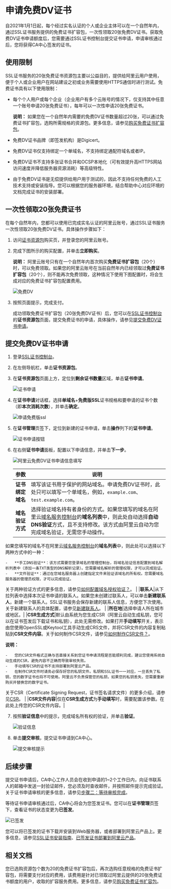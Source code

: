 # 申请免费DV证书

自2021年1月1日起，每个经过实名认证的个人或企业主体可以在一个自然年内，通过SSL证书服务提供的免费证书扩容包，一次性领取20张免费DV证书。获取免费DV证书申请额度后，您需要通过SSL证书控制台提交证书申请，申请审核通过后，您将获得CA中心签发的证书。

## 使用限制

SSL证书服务的20张免费证书资源包主要以公益目的，提供给阿里云用户使用，便于个人或企业用户在网站建设之初或业务需要使用HTTPS通信时进行测试。免费证书具有以下使用限制：

-   每个个人用户或每个企业（企业用户有多个云账号的情况下，仅支持其中任意一个账号申请20张免费证书），每年可以一次性申请20张免费证书。

    **说明：** 如果您在一个自然年内需要的免费DV证书数量超过20张，可以通过免费证书扩容包，选购所需规格的资源包。更多信息，请参见[购买免费证书扩容包](/cn.zh-CN/证书资源包/购买证书资源包.md)。

-   免费DV证书品牌（即签发机构）是Digicert。
-   免费DV证书仅支持绑定一个单域名，不支持绑定通配符域名或者IP。
-   免费DV证书不支持多张证书合并和OCSP本地化（可有效提升高HTTPS网站访问速度并降低服务器资源消耗）等高级特性。
-   由于免费DV证书是无偿提供给用户用于测试的，因此不支持任何免费的人工技术支持或安装指导。您可以根据您的服务器环境，结合帮助中心对应环境的文档完成证书的安装部署。

## 一次性领取20张免费证书

在每个自然年内，您都可以使用已完成实名认证的阿里云账号，通过SSL证书服务一次性领取20张免费DV证书。具体操作步骤如下：

1.  访问[证书资源包](https://common-buy.aliyun.com/?commodityCode=cas_dv_public_cn&request=%7B%22ord_time%22:%221:Year%22,%22order_num%22:1,%22product%22:%22free_product%22,%22certCount%22:%2220%22%7D)购买页，并登录您的阿里云账号。

2.  完成下图所示的购买配置，并单击**立即购买**。

    **说明：** 阿里云账号只有在一个自然年内首次购买**免费证书扩容包**（20个）时，可以免费领取。如果您的阿里云账号在当前自然年内已经领取过**免费证书扩容包**（20个），则不能再次免费领取，这种情况下使用下图配置时，将会生成对应的免费证书扩容包配置费用。

    ![免费DV](https://static-aliyun-doc.oss-accelerate.aliyuncs.com/assets/img/zh-CN/8028800161/p148306.png)

3.  按照页面提示，完成支付。

    成功领取免费证书扩容包（20张免费DV证书）后，您可以在[SSL证书控制台](https://yundunnext.console.aliyun.com/?p=cas)的**证书资源包**页面，提交免费证书的申请，具体操作，请参见[提交免费DV证书申请](#section_yz0_y9v_7z0)。


## 提交免费DV证书申请

1.  登录[SSL证书控制台](https://yundunnext.console.aliyun.com/?p=cas)。

2.  在左侧导航栏，单击**证书资源包**。

3.  在**证书资源包**页面上方，定位到**剩余证书数量**区域，单击**证书申请**。

    ![证书申请](https://static-aliyun-doc.oss-accelerate.aliyuncs.com/assets/img/zh-CN/4079139061/p208096.png)

4.  在**证书申请**对话框，选择**单域名**+**免费版SSL**证书规格和要申请的证书个数（即**本次消耗次数**），并单击**确定**。

    ![申请免费版ssl](https://static-aliyun-doc.oss-accelerate.aliyuncs.com/assets/img/zh-CN/8028800161/p211222.png)

5.  在**证书管理**页签下，定位到新建的证书申请，单击**操作**列下的**证书申请**。

    ![证书申请按钮](https://static-aliyun-doc.oss-accelerate.aliyuncs.com/assets/img/zh-CN/8028800161/p88881.png)

6.  在右侧**证书申请**面板，配置以下申请信息，并单击**下一步**。

    ![阿里云免费DV证书申请信息填写](https://static-aliyun-doc.oss-accelerate.aliyuncs.com/assets/img/zh-CN/8028800161/p88888.png)

    |参数|说明|
    |--|--|
    |**证书绑定域名**|填写该证书用于保护的网站域名。申请免费DV证书时，此处只可以填写一个单域名，例如，`example.com`、`test.example.com`。 |
    |**域名验证方式**|选择验证域名持有者身份的方式。如果您填写的域名在阿里云[域名服务控制台](https://dc.console.aliyun.com/next/#/domain/list/all-domain)的**域名列表**中，则此处自动选择**自动DNS验证**方式，且不支持修改。该方式由阿里云自动为您完成域名验证，无需您手动操作。

如果您填写的域名不在阿里云[域名服务控制台](https://dc.console.aliyun.com/next/#/domain/list/all-domain)的**域名列表**中，则此处可以选择以下两种方式中的一种：

    -   **手工DNS验证**：该方式需要您登录域名的管理控制台，将域名验证信息配置到域名解析列表中（添加一条TXT类型的DNS解析记录）。您需要域名解析的管理权限，才可以完成验证。
    -   **文件验证**：通过在您域名服务器上创建指定文件来验证该域名的所有权。您需要域名服务器的管理员权限，才可以完成验证。
关于两种验证方式的更多信息，请参见[如何配置域名授权验证？](/cn.zh-CN/证书申请和提交审核/常见问题/如何配置域名授权验证？.md)。 |
    |**联系人**|从下拉列表中选择本次证书申请的联系人。如果您未创建过联系人，可以单击**新建联系人**，新建一个联系人。SSL证书服务会保存新建的联系人信息，方便您下次使用。关于新建联系人的具体配置，请参见[新建联系人](/cn.zh-CN/信息管理/管理联系人.md)。 |
    |**所在地**|选择申请人所在城市或地区。|
    |**CSR生成方式**|默认由系统为您生成CSR（阿里云自动生成私钥，您可以在证书签发后下载证书和私钥），此处无需修改。如果打开**手动填写**开关，表示由您使用OpenSSL或Keytool工具手动生成CRS文件，并将CSR文件的内容复制粘贴到**CSR文件内容**。关于如何制作CSR文件，请参见[如何制作CSR文件？]()。

**说明：**

    -   您的CSR文件格式正确与否直接关系到您证书申请流程是否能顺利完成，建议您使用系统自动生成的CSR，避免内容不正确而导致审核失败。
    -   手动填写CSR的证书不支持部署到阿里云产品。
    -   在制作CSR文件时请务必保存好您的私钥文件。私钥和SSL证书一一对应，一旦丢失了私钥，您的数字证书也将不可使用。阿里云不负责保管您的私钥，如果您的私钥丢失，您需要重新购买并替换您的数字证书。
关于CSR（Certificate Signing Request，证书签名请求文件）的更多介绍，请参见[CSR](/cn.zh-CN/产品简介/常见术语.md)。 |
    |**CSR文件内容**|仅在**CSR生成方式**为**手动填写**时，需要配置该参数。在此处上传您的CSR文件内容。|

7.  按照**验证信息**中的提示，完成域名所有权的验证，并单击**验证**。

    ![验证信息](https://static-aliyun-doc.oss-accelerate.aliyuncs.com/assets/img/zh-CN/9028800161/p211274.png)

8.  单击**提交审核**，提交证书申请到CA中心。

    ![提交审核提示](https://static-aliyun-doc.oss-accelerate.aliyuncs.com/assets/img/zh-CN/9028800161/p211277.png)


## 后续步骤

提交证书申请后，CA中心工作人员会在收到申请的1~2个工作日内，向证书联系人的邮箱中发送一封验证邮件，您必须及时查收邮件，并按照邮件提示完成验证。关于证书申请审核的更多信息，请参见[步骤二：等待审核完成](/cn.zh-CN/证书申请和提交审核/申请和提交审核流程/步骤二：等待审核完成.md)。

等待证书申请审核通过后，CA中心将会为您签发证书。您可以在**证书管理**页签下，查看证书的状态变更为**已签发**。

![已签发](https://static-aliyun-doc.oss-accelerate.aliyuncs.com/assets/img/zh-CN/9028800161/p211296.png)

您可以将已签发的证书下载并安装到Web服务器，或者部署到阿里云产品上。更多信息，请参见[SSL证书安装指南](/cn.zh-CN/证书下载和安装/SSL证书安装指南.md)、[已签发证书部署到阿里云产品](/cn.zh-CN/已签发证书部署到云产品/已签发证书部署到阿里云产品.md)。

## 相关文档

您已选购资源包个数为20的免费证书扩容包后，再次选购任意规格的免费证书扩容包，将需要支付对应的费用，该费用是针对已领取过阿里云提供的20张免费证书额度的用户，收取的扩容服务费用。更多信息，请参见[购买免费证书扩容包](/cn.zh-CN/证书资源包/购买证书资源包.md)。


